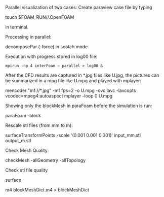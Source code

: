 Parallel visualization of two cases:
Create paraview case file by typing

touch $FOAM_RUN/<case>/<case>.OpenFOAM

in terminal.


Processing in parallel:

decomposePar (-force) in scotch mode

Execution with progress stored in log00 file:

```
mpirun -np 4 interFoam – parallel > log00 &
```

After the CFD results are captured in *.jpg files like U.jpg, the pictures can be summarized in a mpg file like U.mpg and played with mplayer:

mencoder "mf://*.jpg" -mf fps=2 -o U.mpg -ovc lavc -lavcopts vcodec=mpeg4:autoaspect
mplayer -loop 0 U.mpg

Showing only the blockMesh in paraFoam before the simulation is run:

paraFoam -block

Rescale stl files (from mm to m):

surfaceTransformPoints -scale '(0.001 0.001 0.001)' input_mm.stl output_m.stl

Check Mesh Quality:

checkMesh -allGeometry -allTopology

Check stl file quality

surface

m4 blockMeshDict.m4 > blockMeshDict
